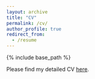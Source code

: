 ```yaml
---
layout: archive
title: "CV"
permalink: /cv/
author_profile: true
redirect_from:
  - /resume
---
```


{% include base_path %}

Please find my detailed CV [here](../assets/Chengyi-cv.pdf).
